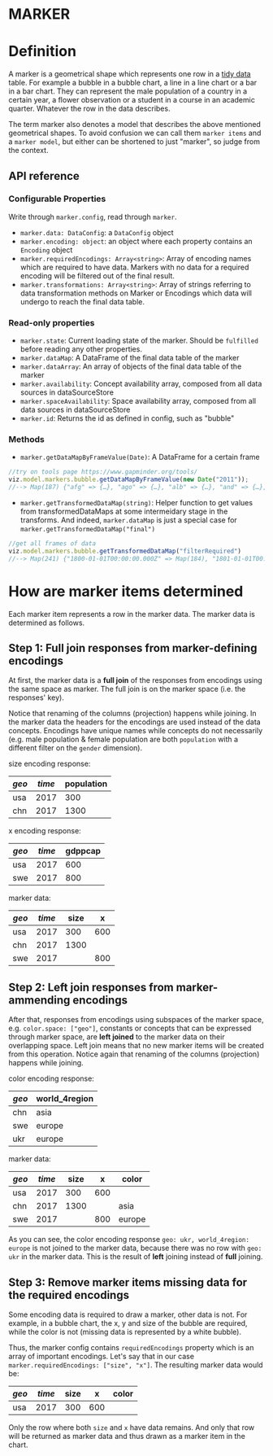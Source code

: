 
# MARKER
# Definition
A marker is a geometrical shape which represents one row in a [tidy data](https://vita.had.co.nz/papers/tidy-data.pdf) table. For example a bubble in a bubble chart, a line in a line chart or a bar in a bar chart. They can represent the male population of a country in a certain year, a flower observation or a student in a course in an academic quarter. Whatever the row in the data describes.

The term marker also denotes a model that describes the above mentioned geometrical shapes. To avoid confusion we can call them `marker items` and a `marker model`, but either can be shortened to just "marker", so judge from the context.

## API reference
### Configurable Properties
Write through `marker.config`, read through `marker`.
- `marker.data: DataConfig`: a `DataConfig` object
- `marker.encoding: object`: an object where each property contains an `Encoding` object
- `marker.requiredEncodings: Array<string>`: Array of encoding names which are required to have data. Markers with no data for a required encoding will be filtered out of the final result.
- `marker.transformations: Array<string>`: Array of strings referring to data transformation methods on Marker or Encodings which data will undergo to reach the final data table.

### Read-only properties
- `marker.state`: Current loading state of the marker. Should be `fulfilled` before reading any other properties.
- `marker.dataMap`: A DataFrame of the final data table of the marker
- `marker.dataArray`: An array of objects of the final data table of the marker
- `marker.availability`: Concept availability array, composed from all data sources in dataSourceStore
- `marker.spaceAvailability`: Space availability array, composed from all data sources in dataSourceStore 
- `marker.id`: Returns the id as defined in config, such as "bubble"

### Methods
- `marker.getDataMapByFrameValue(Date)`: A DataFrame for a certain frame

```js
//try on tools page https://www.gapminder.org/tools/
viz.model.markers.bubble.getDataMapByFrameValue(new Date("2011"));
//--> Map(187) {"afg" => {…}, "ago" => {…}, "alb" => {…}, "and" => {…}, "are" => {…}, …}
```

- `marker.getTransformedDataMap(string)`: Helper function to get values from transformedDataMaps at some intermeidary stage in the transforms. And indeed, `marker.dataMap` is just a special case for `marker.getTransformedDataMap("final")`

```js
//get all frames of data
viz.model.markers.bubble.getTransformedDataMap("filterRequired")  
//--> Map(241) {"1800-01-01T00:00:00.000Z" => Map(184), "1801-01-01T00:00:00.000Z" => Map(184), "1802-01-01T00:00:00.000Z" => Map(184), …}
```

# How are marker items determined

Each marker item represents a row in the marker data. The marker data is determined as follows.

## Step 1: Full join responses from marker-defining encodings

At first, the marker data is a **full join** of the responses from encodings using the same space as marker. The full join is on the marker space (i.e. the responses' key). 

Notice that renaming of the columns (projection) happens while joining. In the marker data the headers for the encodings are used instead of the data concepts. Encodings have unique names while concepts do not necessarily (e.g. male population & female population are both `population` with a different filter on the `gender` dimension). 

size encoding response:

| *geo* | *time* | population |
| ----- | ------ | ---------- |
| usa   | 2017   | 300        |
| chn   | 2017   | 1300       |

x encoding response:

| *geo* | *time* | gdppcap |
| ----- | ------ | ------- |
| usa   | 2017   | 600     |
| swe   | 2017   | 800     |

marker data:

| *geo* | *time* | size | x    |
| ----- | ------ | ---- | ---- |
| usa   | 2017   | 300  | 600  |
| chn   | 2017   | 1300 |      |
| swe   | 2017   |      | 800  |

## Step 2: Left join responses from marker-ammending encodings

After that, responses from encodings using subspaces of the marker space, e.g. `color.space: ["geo"]`, constants or concepts that can be expressed through marker space, are **left joined** to the marker data on their overlapping space. Left join means that no new marker items will be created from this operation. Notice again that renaming of the columns (projection) happens while joining.

color encoding response:

| _geo_ | world_4region |
| ----- | ------------- |
| chn   | asia          |
| swe   | europe        |
| ukr   | europe        |

marker data:

| *geo* | _time_ | size | x    | color  |
| ----- | ------ | ---- | ---- | ------ |
| usa   | 2017   | 300  | 600  |        |
| chn   | 2017   | 1300 |      | asia   |
| swe   | 2017   |      | 800  | europe |

As you can see, the color encoding response `geo: ukr, world_4region: europe` is not joined to the marker data, because there was no row with `geo: ukr` in the marker data. This is the result of **left** joining instead of **full** joining.

## Step 3: Remove marker items missing data for the required encodings

Some encoding data is required to draw a marker, other data is not. For example, in a bubble chart, the x, y and size of the bubble are required, while the color is not (missing data is represented by a white bubble).

Thus, the marker config contains `requiredEncodings` property which is an array of important encodings. Let's say that in our case `marker.requiredEncodings: ["size", "x"]`. The resulting marker data would be:

| *geo* | _time_ | size | x    | color |
| ----- | ------ | ---- | ---- | ----- |
| usa   | 2017   | 300  | 600  |       |

Only the row where both `size` and `x` have data remains. And only that row will be returned as marker data and thus drawn as a marker item in the chart.